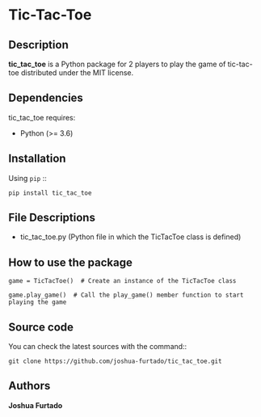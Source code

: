 # Tic-Tac-Toe

## Description

**tic_tac_toe** is a Python package for 2 players to play the game of tic-tac-toe distributed under the MIT license.

## Dependencies

tic_tac_toe requires:

- Python (>= 3.6)

## Installation

Using ``pip``   ::

    pip install tic_tac_toe

## File Descriptions

- tic_tac_toe.py (Python file in which the TicTacToe class is defined)

## How to use the package

```text
game = TicTacToe()  # Create an instance of the TicTacToe class

game.play_game()  # Call the play_game() member function to start playing the game
```

## Source code

You can check the latest sources with the command::

    git clone https://github.com/joshua-furtado/tic_tac_toe.git

## Authors

**Joshua Furtado**


